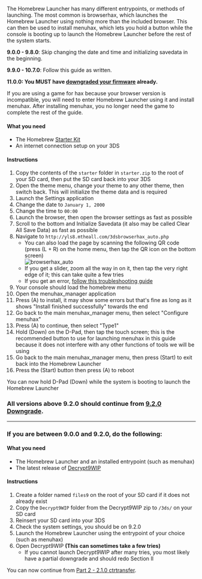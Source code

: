 The Homebrew Launcher has many different entrypoints, or methods of launching. The most common is browserhax, which launches the Homebrew Launcher using nothing more than the included browser. This can then be used to install menuhax, which lets you hold a button while the console is booting up to launch the Homebrew Launcher before the rest of the system starts.

**9.0.0 - 9.8.0**: Skip changing the date and time and initializing savedata in the beginning.

**9.9.0 - 10.7.0**: Follow this guide as written.

<!---
This isn't needed yet since 10.7 and 11.0 already use the latest browser version and will pass the check

**10.7.0 - 11.0.0**: Start on "Part 1 - Decrypt9"
  + **Set your primary DNS to `107.211.140.065` so as not to trigger the browser version check.**
  + If on this browser version, you ever receive a message to update your browser, you will need an alternate entry point from below as your browser will have detected it is not running the latest version.
  + Once this message appears for the first time, it is impossible to get rid of it so you must use a [non-browser entrypoint](Homebrew-Launcher-(No-Browser)).
-->

**11.0.0: You MUST have [downgraded your firmware](Firmware-Downgrade) already.**

If you are using a game for hax because your browser version is incompatible, you will need to enter Homebrew Launcher using it and install menuhax. After installing menuhax, you no longer need the game to complete the rest of the guide.

#### What you need

+ The Homebrew [Starter Kit](http://smealum.github.io/ninjhax2/starter.zip)
+ An internet connection setup on your 3DS

#### Instructions

1. Copy the contents of the `starter` folder in `starter.zip` to the root of your SD card, then put the SD card back into your 3DS
2. Open the theme menu, change your theme to any other theme, then switch back. This will initialize the theme data and is required
3. Launch the Settings application
4. Change the date to `January 1, 2000`
5. Change the time to `00:00`
6. Launch the browser, then open the browser settings as fast as possible
7. Scroll to the bottom and Initialize Savedata (it also may be called Clear All Save Data) as fast as possible
8. Navigate to `http://yls8.mtheall.com/3dsbrowserhax_auto.php`
    + You can also load the page by scanning the following QR code (press (L + R) on the home menu, then tap the QR icon on the bottom screen)     
![browserhax_auto](https://yls8.mtheall.com/3dsbrowserhax_auto_qrcode.png)
    + If you get a slider, zoom all the way in on it, then tap the very right edge of it; this can take quite a few tries
    + If you get an error, [follow this troubleshooting guide](Troubleshooting#ts_browser)
9. Your console should load the homebrew menu
10. Open the menuhax_manager application
11. Press (A) to install, it may show some errors but that's fine as long as it shows "Install finished successfully" towards the end
12. Go back to the main menuhax_manager menu, then select "Configure menuhax"
13. Press (A) to continue, then select "Type1"
14. Hold (Down) on the D-Pad, then tap the touch screen; this is the recommended button to use for launching menuhax in this guide because it does not interfere with any other functions of tools we will be using
15. Go back to the main menuhax_manager menu, then press (Start) to exit back into the Homebrew Launcher
16. Press the (Start) button then press (A) to reboot

You can now hold D-Pad (Down) while the system is booting to launch the Homebrew Launcher

### All versions above 9.2.0 should continue from [9.2.0 Downgrade](9.2.0-Downgrade).

___

### If you are between 9.0.0 and 9.2.0, do the following:

#### What you need

* The Homebrew Launcher and an installed entrypoint (such as menuhax)
* The latest release of [Decrypt9WIP](https://github.com/d0k3/Decrypt9WIP/releases)

#### Instructions

1. Create a folder named `files9` on the root of your SD card if it does not already exist
3. Copy the `Decrypt9WIP` folder from the Decrypt9WIP zip to `/3ds/` on your SD card
6. Reinsert your SD card into your 3DS
1. Check the system settings, you should be on 9.2.0
2. Launch the Homebrew Launcher using the entrypoint of your choice (such as menuhax)
3. Open Decrypt9WIP **(This can sometimes take a few tries)**
    + If you cannot launch Decrypt9WIP after many tries, you most likely have a partial downgrade and should redo Section II

You can now continue from [Part 2 - 2.1.0 ctrtransfer](Part-2-(2.1.0-ctrtransfer)).